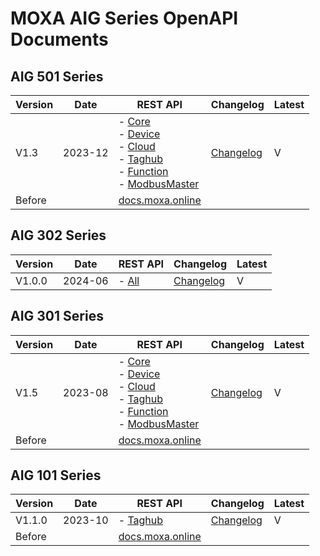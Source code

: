 # MOXA AIG Series OpenAPI Documents

## AIG 501 Series
| Version | Date | REST API  | Changelog | Latest |
|  ----  | ----  | ----  | ----  | ----  |
| V1.3| 2023-12 |- [Core](https://TPE-TIGER.github.io/AIG501/V1.3.0/core/#)<br />- [Device](https://TPE-TIGER.github.io/AIG501/V1.3.0/device/#)<br />- [Cloud](https://TPE-TIGER.github.io/AIG501/V1.3.0/cloud/#)<br />- [Taghub](https://TPE-TIGER.github.io/AIG501/V1.3.0/taghub/#)<br />- [Function](https://TPE-TIGER.github.io/AIG501/V1.3.0/function/#)<br />- [ModbusMaster](https://TPE-TIGER.github.io/AIG501/V1.3.0/modbusmaster/#) | [Changelog](https://github.com/TPE-TIGER/TPE-TIGER.github.io/blob/main/AIG501/CHANGELOG.md) | V |
| Before | | [docs.moxa.online](https://docs.moxa.online/) | | |

## AIG 302 Series
| Version | Date | REST API  | Changelog | Latest |
|  ----  | ----  | ----  | ----  | ----  |
| V1.0.0 | 2024-06 |- [All](https://TPE-TIGER.github.io/AIG302/V1.0.0/#) | [Changelog](https://github.com/TPE-TIGER/TPE-TIGER.github.io/blob/main/AIG302/CHANGELOG.md) | V |

## AIG 301 Series
| Version | Date | REST API  | Changelog | Latest |
|  ----  | ----  | ----  | ----  | ----  |
| V1.5| 2023-08 |- [Core](https://TPE-TIGER.github.io/AIG301/V1.5/core/#)<br />- [Device](https://TPE-TIGER.github.io/AIG301/V1.5/device/#)<br />- [Cloud](https://TPE-TIGER.github.io/AIG301/V1.5/cloud/#)<br />- [Taghub](https://TPE-TIGER.github.io/AIG301/V1.5/taghub/#)<br />- [Function](https://TPE-TIGER.github.io/AIG301/V1.5/function/#)<br />- [ModbusMaster](https://TPE-TIGER.github.io/AIG301/V1.5/modbusmaster/#) | [Changelog](https://github.com/TPE-TIGER/TPE-TIGER.github.io/blob/main/AIG301/CHANGELOG.md) | V |
| Before | | [docs.moxa.online](https://docs.moxa.online/) | | |

## AIG 101 Series
| Version | Date | REST API  | Changelog | Latest |
|  ----  | ----  | ----  | ----  | ----  |
| V1.1.0| 2023-10 |- [Taghub](https://TPE-TIGER.github.io/AIG101/V1.1.0/taghub/#) | [Changelog](https://github.com/TPE-TIGER/TPE-TIGER.github.io/blob/main/AIG101/CHANGELOG.md) | V |
| Before | | [docs.moxa.online](https://docs.moxa.online/) | | |
